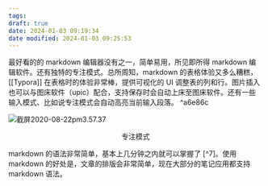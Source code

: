 ```yaml
---
tags: 
draft: true
date: 2024-01-03 09:19:34
date modified: 2024-01-03 09:25:53
---
```


最好看的的 markdown 编辑器没有之一，简单易用，所见即所得 markdown 编辑软件。还有独特的专注模式。总所周知，markdown 的表格体验又多么糟糕，[[Typora]] 在表格时的体验非常棒，提供可视化的 UI 调整表的列和行。图片插入也可以与图床软件（upic）配合，支持保存时会自动上床至图床软件。还有一些输入模式、比如说专注模式会自动高亮当前输入段落。 ^a6e86c

![截屏2020-08-22pm3.57.37](https://txx-1257178398.cos.ap-shanghai.myqcloud.com/uPic/%E6%88%AA%E5%B1%8F2020-08-22%20pm3.57.37.png)<center>专注模式</center>

markdown 的语法非常简单，基本上几分钟之内就可以掌握了 [^7]。使用 markdown 的好处是，文章的排版会非常简单，现在大部分的笔记应用都支持 markdown 语法。
